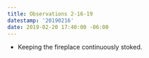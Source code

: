```yaml
---
title: Observations 2-16-19
datestamp: '20190216'
date: 2019-02-20 17:40:00 -06:00
---
```


- Keeping the fireplace continuously stoked.
